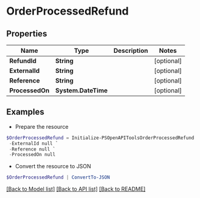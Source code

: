 # OrderProcessedRefund
## Properties

Name | Type | Description | Notes
------------ | ------------- | ------------- | -------------
**RefundId** | **String** |  | [optional] 
**ExternalId** | **String** |  | [optional] 
**Reference** | **String** |  | [optional] 
**ProcessedOn** | **System.DateTime** |  | [optional] 

## Examples

- Prepare the resource
```powershell
$OrderProcessedRefund = Initialize-PSOpenAPIToolsOrderProcessedRefund  -RefundId 00000000-0000-0000-0000-000000000000 `
 -ExternalId null `
 -Reference null `
 -ProcessedOn null
```

- Convert the resource to JSON
```powershell
$OrderProcessedRefund | ConvertTo-JSON
```

[[Back to Model list]](../README.md#documentation-for-models) [[Back to API list]](../README.md#documentation-for-api-endpoints) [[Back to README]](../README.md)


